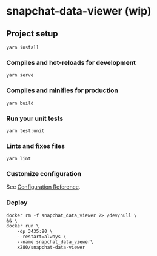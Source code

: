 # snapchat-data-viewer (wip)

## Project setup

```console
yarn install
```

### Compiles and hot-reloads for development

```console
yarn serve
```

### Compiles and minifies for production

```console
yarn build
```

### Run your unit tests

```console
yarn test:unit
```

### Lints and fixes files

```console
yarn lint
```

### Customize configuration

See [Configuration Reference](https://cli.vuejs.org/config/).

### Deploy

```console
docker rm -f snapchat_data_viewer 2> /dev/null \
&& \
docker run \
    -dp 3435:80 \
    --restart=always \
    --name snapchat_data_viewer\
    x280/snapchat-data-viewer
```
